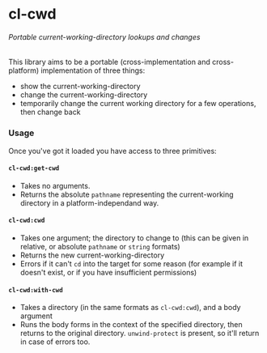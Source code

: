 # cl-cwd
###### Portable current-working-directory lookups and changes

This library aims to be a portable (cross-implementation and cross-platform) implementation of three things:

- show the current-working-directory
- change the current-working-directory
- temporarily change the current working directory for a few operations, then change back

### Usage

Once you've got it loaded you have access to three primitives:

#### `cl-cwd:get-cwd`

- Takes no arguments.
- Returns the absolute `pathname` representing the current-working directory in a platform-independand way.

#### `cl-cwd:cwd`

- Takes one argument; the directory to change to (this can be given in relative, or absolute `pathname` or `string` formats)
- Returns the new current-working-directory
- Errors if it can't `cd` into the target for some reason (for example if it doesn't exist, or if you have insufficient permissions)

#### `cl-cwd:with-cwd`

- Takes a directory (in the same formats as `cl-cwd:cwd`), and a body argument
- Runs the body forms in the context of the specified directory, then returns to the original directory. `unwind-protect` is present, so it'll return in case of errors too.
